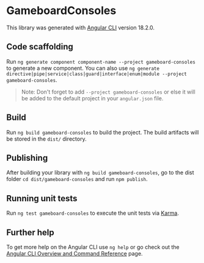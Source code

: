 # GameboardConsoles

This library was generated with [Angular CLI](https://github.com/angular/angular-cli) version 18.2.0.

## Code scaffolding

Run `ng generate component component-name --project gameboard-consoles` to generate a new component. You can also use `ng generate directive|pipe|service|class|guard|interface|enum|module --project gameboard-consoles`.
> Note: Don't forget to add `--project gameboard-consoles` or else it will be added to the default project in your `angular.json` file. 

## Build

Run `ng build gameboard-consoles` to build the project. The build artifacts will be stored in the `dist/` directory.

## Publishing

After building your library with `ng build gameboard-consoles`, go to the dist folder `cd dist/gameboard-consoles` and run `npm publish`.

## Running unit tests

Run `ng test gameboard-consoles` to execute the unit tests via [Karma](https://karma-runner.github.io).

## Further help

To get more help on the Angular CLI use `ng help` or go check out the [Angular CLI Overview and Command Reference](https://angular.dev/tools/cli) page.
